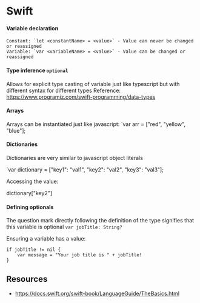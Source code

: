 # Swift

#### Variable declaration
	Constant: `let <constantName> = <value>` - Value can never be changed or reassigned
	Variable: `var <variableName> = <value>` - Value can be changed or reassigned

#### Type inference `optional`
Allows for explicit type casting of variable just like typescript but with different syntax for different types
Reference: https://www.programiz.com/swift-programming/data-types

#### Arrays
Arrays can be instantiated just like javascript:
`var arr = ["red", "yellow", "blue"];

#### Dictionaries
Dictionaries are very similar to javascript object literals

`var dictionary = ["key1": "val1", "key2": "val2", "key3": "val3"];

Accessing the value:

dictionary["key2"]

#### Defining optionals
The question mark directly following the definition of the type signifies that this variable is optional
`var jobTitle: String?`

Ensuring a variable has a value:

```
if jobTitle != nil {
    var message = "Your job title is " + jobTitle!
}
```

## Resources
- https://docs.swift.org/swift-book/LanguageGuide/TheBasics.html